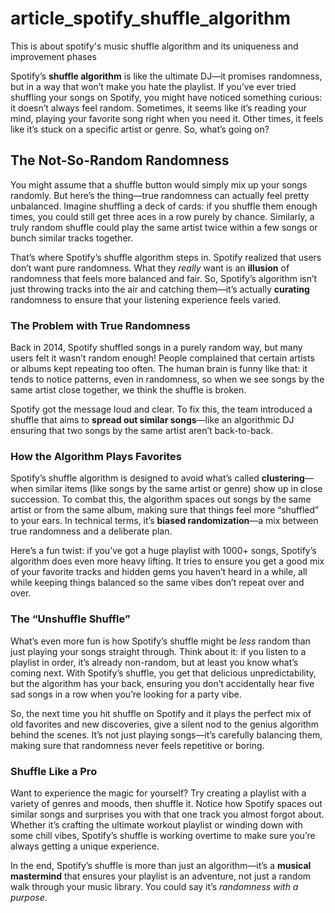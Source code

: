 # article_spotify_shuffle_algorithm
This is about spotify's music shuffle algorithm and its uniqueness and improvement phases

Spotify’s **shuffle algorithm** is like the ultimate DJ—it promises randomness, but in a way that won’t make you hate the playlist. If you’ve ever tried shuffling your songs on Spotify, you might have noticed something curious: it doesn’t always feel random. Sometimes, it seems like it’s reading your mind, playing your favorite song right when you need it. Other times, it feels like it’s stuck on a specific artist or genre. So, what’s going on?

## The Not-So-Random Randomness

You might assume that a shuffle button would simply mix up your songs randomly. But here’s the thing—true randomness can actually feel pretty unbalanced. Imagine shuffling a deck of cards: if you shuffle them enough times, you could still get three aces in a row purely by chance. Similarly, a truly random shuffle could play the same artist twice within a few songs or bunch similar tracks together.

That’s where Spotify’s shuffle algorithm steps in. Spotify realized that users don’t want pure randomness. What they *really* want is an **illusion** of randomness that feels more balanced and fair. So, Spotify’s algorithm isn’t just throwing tracks into the air and catching them—it’s actually **curating** randomness to ensure that your listening experience feels varied.

### The Problem with True Randomness

Back in 2014, Spotify shuffled songs in a purely random way, but many users felt it wasn’t random enough! People complained that certain artists or albums kept repeating too often. The human brain is funny like that: it tends to notice patterns, even in randomness, so when we see songs by the same artist close together, we think the shuffle is broken.

Spotify got the message loud and clear. To fix this, the team introduced a shuffle that aims to **spread out similar songs**—like an algorithmic DJ ensuring that two songs by the same artist aren’t back-to-back.

### How the Algorithm Plays Favorites

Spotify’s shuffle algorithm is designed to avoid what’s called **clustering**—when similar items (like songs by the same artist or genre) show up in close succession. To combat this, the algorithm spaces out songs by the same artist or from the same album, making sure that things feel more “shuffled” to your ears. In technical terms, it’s **biased randomization**—a mix between true randomness and a deliberate plan.

Here’s a fun twist: if you’ve got a huge playlist with 1000+ songs, Spotify’s algorithm does even more heavy lifting. It tries to ensure you get a good mix of your favorite tracks and hidden gems you haven’t heard in a while, all while keeping things balanced so the same vibes don’t repeat over and over.

### The “Unshuffle Shuffle”

What’s even more fun is how Spotify’s shuffle might be *less* random than just playing your songs straight through. Think about it: if you listen to a playlist in order, it’s already non-random, but at least you know what’s coming next. With Spotify’s shuffle, you get that delicious unpredictability, but the algorithm has your back, ensuring you don’t accidentally hear five sad songs in a row when you’re looking for a party vibe.

So, the next time you hit shuffle on Spotify and it plays the perfect mix of old favorites and new discoveries, give a silent nod to the genius algorithm behind the scenes. It’s not just playing songs—it’s carefully balancing them, making sure that randomness never feels repetitive or boring.

### Shuffle Like a Pro

Want to experience the magic for yourself? Try creating a playlist with a variety of genres and moods, then shuffle it. Notice how Spotify spaces out similar songs and surprises you with that one track you almost forgot about. Whether it’s crafting the ultimate workout playlist or winding down with some chill vibes, Spotify’s shuffle is working overtime to make sure you’re always getting a unique experience.

In the end, Spotify’s shuffle is more than just an algorithm—it’s a **musical mastermind** that ensures your playlist is an adventure, not just a random walk through your music library. You could say it’s *randomness with a purpose*.
